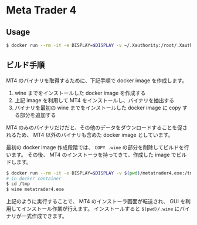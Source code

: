 # Meta Trader 4

## Usage

```sh
$ docker run --rm -it -e DISPLAY=$DISPLAY -v ~/.Xauthority:/root/.Xauthority:ro iimuz/metatrader:latest
```

## ビルド手順

MT4 のバイナリを取得するために、下記手順で docker image を作成します。

1. wine までをインストールした docker image を作成する
1. 上記 image を利用して MT4 をインストールし、バイナリを抽出する
1. バイナリを最初の wine までをインストールした docker image に copy する部分を追加する

MT4 のみのバイナリだけだと、その他のデータをダウンロードすることを促されるため、
MT4 以外のバイナリも含めた docker image としています。

最初の docker image 作成段階では、 `COPY .wine` の部分を削除してビルドを行います。
その後、 MT4 のインストーラを持ってきて、作成した image でビルドします。

```sh
$ docker run --rm -it -e DISPLAY=$DISPLAY -v $(pwd)/metatrader4.exe:/tmp/metatrader4.exe -v $(pwd)/.wine:/root/.wine:rw -v ~/.Xauthority:/root/.Xauthority:ro meta4 bash
# in docker container
$ cd /tmp
$ wine metatrader4.exe
```

上記のように実行することで、 MT4 のインストーラ画面が転送され、 GUI を利用してインストール作業が行えます。
インストールすると `$(pwd)/.wine` にバイナリが一式作成できます。

